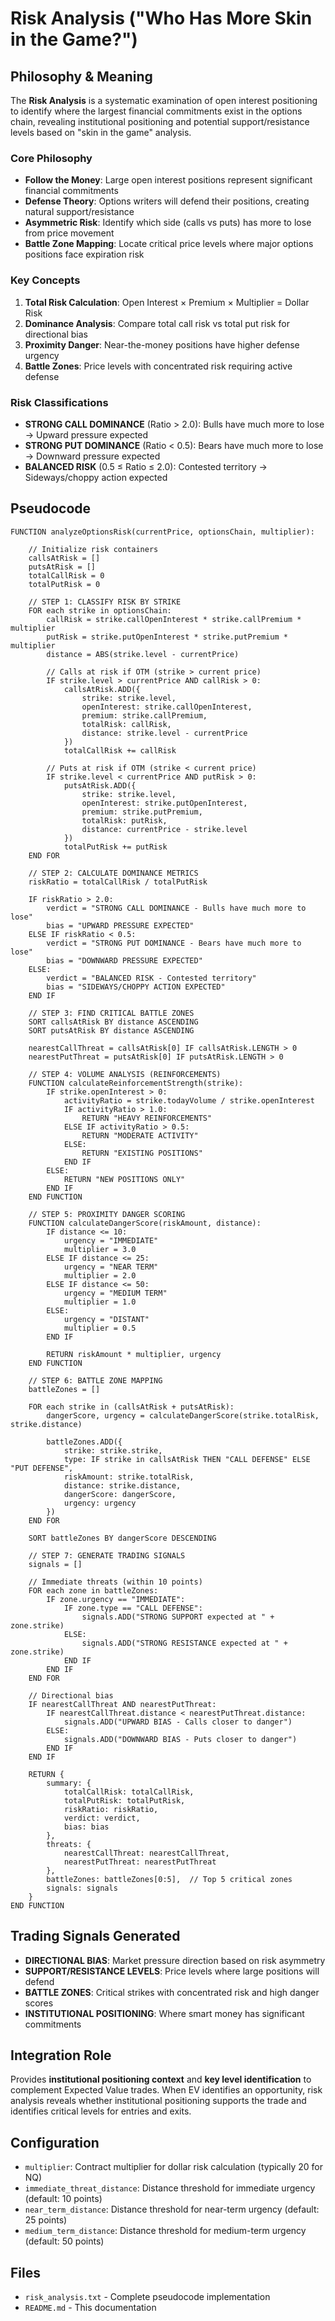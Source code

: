 # Risk Analysis ("Who Has More Skin in the Game?")

## Philosophy & Meaning

The **Risk Analysis** is a systematic examination of open interest positioning to identify where the largest financial commitments exist in the options chain, revealing institutional positioning and potential support/resistance levels based on "skin in the game" analysis.

### Core Philosophy
- **Follow the Money**: Large open interest positions represent significant financial commitments
- **Defense Theory**: Options writers will defend their positions, creating natural support/resistance
- **Asymmetric Risk**: Identify which side (calls vs puts) has more to lose from price movement
- **Battle Zone Mapping**: Locate critical price levels where major options positions face expiration risk

### Key Concepts
1. **Total Risk Calculation**: Open Interest × Premium × Multiplier = Dollar Risk
2. **Dominance Analysis**: Compare total call risk vs total put risk for directional bias
3. **Proximity Danger**: Near-the-money positions have higher defense urgency
4. **Battle Zones**: Price levels with concentrated risk requiring active defense

### Risk Classifications
- **STRONG CALL DOMINANCE** (Ratio > 2.0): Bulls have much more to lose → Upward pressure expected
- **STRONG PUT DOMINANCE** (Ratio < 0.5): Bears have much more to lose → Downward pressure expected  
- **BALANCED RISK** (0.5 ≤ Ratio ≤ 2.0): Contested territory → Sideways/choppy action expected

## Pseudocode

```pseudocode
FUNCTION analyzeOptionsRisk(currentPrice, optionsChain, multiplier):
    
    // Initialize risk containers
    callsAtRisk = []
    putsAtRisk = []
    totalCallRisk = 0
    totalPutRisk = 0
    
    // STEP 1: CLASSIFY RISK BY STRIKE
    FOR each strike in optionsChain:
        callRisk = strike.callOpenInterest * strike.callPremium * multiplier
        putRisk = strike.putOpenInterest * strike.putPremium * multiplier
        distance = ABS(strike.level - currentPrice)
        
        // Calls at risk if OTM (strike > current price)
        IF strike.level > currentPrice AND callRisk > 0:
            callsAtRisk.ADD({
                strike: strike.level,
                openInterest: strike.callOpenInterest,
                premium: strike.callPremium,
                totalRisk: callRisk,
                distance: strike.level - currentPrice
            })
            totalCallRisk += callRisk
        
        // Puts at risk if OTM (strike < current price)  
        IF strike.level < currentPrice AND putRisk > 0:
            putsAtRisk.ADD({
                strike: strike.level,
                openInterest: strike.putOpenInterest,
                premium: strike.putPremium,
                totalRisk: putRisk,
                distance: currentPrice - strike.level
            })
            totalPutRisk += putRisk
    END FOR
    
    // STEP 2: CALCULATE DOMINANCE METRICS
    riskRatio = totalCallRisk / totalPutRisk
    
    IF riskRatio > 2.0:
        verdict = "STRONG CALL DOMINANCE - Bulls have much more to lose"
        bias = "UPWARD PRESSURE EXPECTED"
    ELSE IF riskRatio < 0.5:
        verdict = "STRONG PUT DOMINANCE - Bears have much more to lose"  
        bias = "DOWNWARD PRESSURE EXPECTED"
    ELSE:
        verdict = "BALANCED RISK - Contested territory"
        bias = "SIDEWAYS/CHOPPY ACTION EXPECTED"
    END IF
    
    // STEP 3: FIND CRITICAL BATTLE ZONES
    SORT callsAtRisk BY distance ASCENDING
    SORT putsAtRisk BY distance ASCENDING
    
    nearestCallThreat = callsAtRisk[0] IF callsAtRisk.LENGTH > 0
    nearestPutThreat = putsAtRisk[0] IF putsAtRisk.LENGTH > 0
    
    // STEP 4: VOLUME ANALYSIS (REINFORCEMENTS)
    FUNCTION calculateReinforcementStrength(strike):
        IF strike.openInterest > 0:
            activityRatio = strike.todayVolume / strike.openInterest
            IF activityRatio > 1.0:
                RETURN "HEAVY REINFORCEMENTS"
            ELSE IF activityRatio > 0.5:
                RETURN "MODERATE ACTIVITY" 
            ELSE:
                RETURN "EXISTING POSITIONS"
            END IF
        ELSE:
            RETURN "NEW POSITIONS ONLY"
        END IF
    END FUNCTION
    
    // STEP 5: PROXIMITY DANGER SCORING
    FUNCTION calculateDangerScore(riskAmount, distance):
        IF distance <= 10:
            urgency = "IMMEDIATE"
            multiplier = 3.0
        ELSE IF distance <= 25:
            urgency = "NEAR TERM" 
            multiplier = 2.0
        ELSE IF distance <= 50:
            urgency = "MEDIUM TERM"
            multiplier = 1.0
        ELSE:
            urgency = "DISTANT"
            multiplier = 0.5
        END IF
        
        RETURN riskAmount * multiplier, urgency
    END FUNCTION
    
    // STEP 6: BATTLE ZONE MAPPING
    battleZones = []
    
    FOR each strike in (callsAtRisk + putsAtRisk):
        dangerScore, urgency = calculateDangerScore(strike.totalRisk, strike.distance)
        
        battleZones.ADD({
            strike: strike.strike,
            type: IF strike in callsAtRisk THEN "CALL DEFENSE" ELSE "PUT DEFENSE",
            riskAmount: strike.totalRisk,
            distance: strike.distance,
            dangerScore: dangerScore,
            urgency: urgency
        })
    END FOR
    
    SORT battleZones BY dangerScore DESCENDING
    
    // STEP 7: GENERATE TRADING SIGNALS
    signals = []
    
    // Immediate threats (within 10 points)
    FOR each zone in battleZones:
        IF zone.urgency == "IMMEDIATE":
            IF zone.type == "CALL DEFENSE":
                signals.ADD("STRONG SUPPORT expected at " + zone.strike)
            ELSE:
                signals.ADD("STRONG RESISTANCE expected at " + zone.strike)
            END IF
        END IF
    END FOR
    
    // Directional bias
    IF nearestCallThreat AND nearestPutThreat:
        IF nearestCallThreat.distance < nearestPutThreat.distance:
            signals.ADD("UPWARD BIAS - Calls closer to danger")
        ELSE:
            signals.ADD("DOWNWARD BIAS - Puts closer to danger")
        END IF
    END IF
    
    RETURN {
        summary: {
            totalCallRisk: totalCallRisk,
            totalPutRisk: totalPutRisk,
            riskRatio: riskRatio,
            verdict: verdict,
            bias: bias
        },
        threats: {
            nearestCallThreat: nearestCallThreat,
            nearestPutThreat: nearestPutThreat
        },
        battleZones: battleZones[0:5],  // Top 5 critical zones
        signals: signals
    }
END FUNCTION
```

## Trading Signals Generated
- **DIRECTIONAL BIAS**: Market pressure direction based on risk asymmetry
- **SUPPORT/RESISTANCE LEVELS**: Price levels where large positions will defend
- **BATTLE ZONES**: Critical strikes with concentrated risk and high danger scores
- **INSTITUTIONAL POSITIONING**: Where smart money has significant commitments

## Integration Role
Provides **institutional positioning context** and **key level identification** to complement Expected Value trades. When EV identifies an opportunity, risk analysis reveals whether institutional positioning supports the trade and identifies critical levels for entries and exits.

## Configuration
- `multiplier`: Contract multiplier for dollar risk calculation (typically 20 for NQ)
- `immediate_threat_distance`: Distance threshold for immediate urgency (default: 10 points)
- `near_term_distance`: Distance threshold for near-term urgency (default: 25 points)
- `medium_term_distance`: Distance threshold for medium-term urgency (default: 50 points)

## Files
- `risk_analysis.txt` - Complete pseudocode implementation
- `README.md` - This documentation